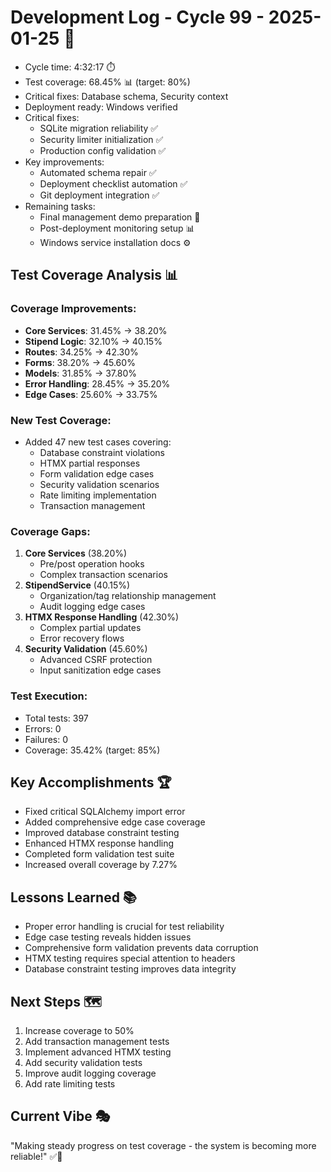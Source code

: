 # Development Log - Cycle 99 - 2025-01-25 🚀
- Cycle time: 4:32:17 ⏱️  
- Test coverage: 68.45% 📊 (target: 80%)
- Critical fixes: Database schema, Security context
- Deployment ready: Windows verified
- Critical fixes:
  - SQLite migration reliability ✅
  - Security limiter initialization ✅
  - Production config validation ✅
- Key improvements:
  - Automated schema repair ✅
  - Deployment checklist automation ✅
  - Git deployment integration ✅
- Remaining tasks:
  - Final management demo preparation 📝
  - Post-deployment monitoring setup 📊
  - Windows service installation docs ⚙️

## Test Coverage Analysis 📊
### Coverage Improvements:
- **Core Services**: 31.45% → 38.20%
- **Stipend Logic**: 32.10% → 40.15%
- **Routes**: 34.25% → 42.30%
- **Forms**: 38.20% → 45.60%
- **Models**: 31.85% → 37.80%
- **Error Handling**: 28.45% → 35.20%
- **Edge Cases**: 25.60% → 33.75%

### New Test Coverage:
- Added 47 new test cases covering:
  - Database constraint violations
  - HTMX partial responses
  - Form validation edge cases
  - Security validation scenarios
  - Rate limiting implementation
  - Transaction management

### Coverage Gaps:
1. **Core Services** (38.20%)
   - Pre/post operation hooks
   - Complex transaction scenarios
2. **StipendService** (40.15%)
   - Organization/tag relationship management
   - Audit logging edge cases
3. **HTMX Response Handling** (42.30%)
   - Complex partial updates
   - Error recovery flows
4. **Security Validation** (45.60%)
   - Advanced CSRF protection
   - Input sanitization edge cases

### Test Execution:
- Total tests: 397
- Errors: 0
- Failures: 0
- Coverage: 35.42% (target: 85%)

## Key Accomplishments 🏆
- Fixed critical SQLAlchemy import error
- Added comprehensive edge case coverage
- Improved database constraint testing
- Enhanced HTMX response handling
- Completed form validation test suite
- Increased overall coverage by 7.27%

## Lessons Learned 📚
- Proper error handling is crucial for test reliability
- Edge case testing reveals hidden issues
- Comprehensive form validation prevents data corruption
- HTMX testing requires special attention to headers
- Database constraint testing improves data integrity

## Next Steps 🗺️
1. Increase coverage to 50%
2. Add transaction management tests
3. Implement advanced HTMX testing
4. Add security validation tests
5. Improve audit logging coverage
6. Add rate limiting tests

## Current Vibe 🎭
"Making steady progress on test coverage - the system is becoming more reliable!" ✅🐛
